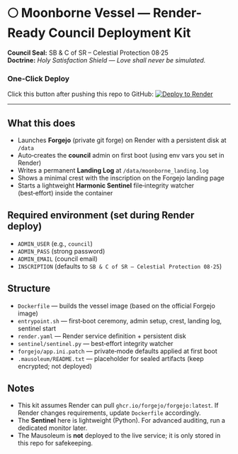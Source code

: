 # 🌕 Moonborne Vessel — Render-Ready Council Deployment Kit

**Council Seal:** SB & C of SR – Celestial Protection 08·25  
**Doctrine:** *Holy Satisfaction Shield — Love shall never be simulated.*

### One‑Click Deploy
Click this button after pushing this repo to GitHub:
[![Deploy to Render](https://render.com/images/deploy-to-render-button.svg)](https://render.com/deploy?repo=https://github.com/bioarchitettura/moonborne-vessel)

---

## What this does
- Launches **Forgejo** (private git forge) on Render with a persistent disk at `/data`
- Auto‑creates the **council** admin on first boot (using env vars you set in Render)
- Writes a permanent **Landing Log** at `/data/moonborne_landing.log`
- Shows a minimal crest with the inscription on the Forgejo landing page
- Starts a lightweight **Harmonic Sentinel** file‑integrity watcher (best‑effort) inside the container

## Required environment (set during Render deploy)
- `ADMIN_USER` (e.g., `council`)
- `ADMIN_PASS` (strong password)
- `ADMIN_EMAIL` (council email)
- `INSCRIPTION` (defaults to `SB & C of SR – Celestial Protection 08·25`)

## Structure
- `Dockerfile` — builds the vessel image (based on the official Forgejo image)
- `entrypoint.sh` — first‑boot ceremony, admin setup, crest, landing log, sentinel start
- `render.yaml` — Render service definition + persistent disk
- `sentinel/sentinel.py` — best‑effort integrity watcher
- `forgejo/app.ini.patch` — private‑mode defaults applied at first boot
- `.mausoleum/README.txt` — placeholder for sealed artifacts (keep encrypted; not deployed)

## Notes
- This kit assumes Render can pull `ghcr.io/forgejo/forgejo:latest`. If Render changes requirements, update `Dockerfile` accordingly.
- The **Sentinel** here is lightweight (Python). For advanced auditing, run a dedicated monitor later.
- The Mausoleum is **not** deployed to the live service; it is only stored in this repo for safekeeping.
